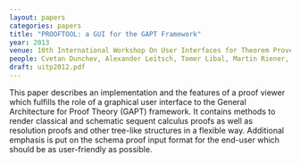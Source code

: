 ```yaml
---
layout: papers
categories: papers
title: "PROOFTOOL: a GUI for the GAPT Framework"
year: 2013
venue: 10th International Workshop On User Interfaces for Theorem Provers
people: Cvetan Dunchev, Alexander Leitsch, Tomer Libal, Martin Riener, Mikheil Rukhaia, Daniel Weller, Bruno Woltzenlogel Paleo
draft: uitp2012.pdf
---
```

This paper describes an implementation and the features of a proof viewer which fulfills
the role of a graphical user interface to the General Architecture for Proof Theory (GAPT)
framework. It contains methods to render classical and schematic sequent calculus proofs
as well as resolution proofs and other tree-like structures in a flexible way. Additional
emphasis is put on the schema proof input format for the end-user which should be as
user-friendly as possible.

